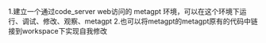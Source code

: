 1.建立一个通过code_server web访问的 metagpt 环境，可以在这个环境下运行、调试、修改、观察、metagpt
2.也可以将metagpt的metagpt原有的代码中链接到workspace下实现自我修改
